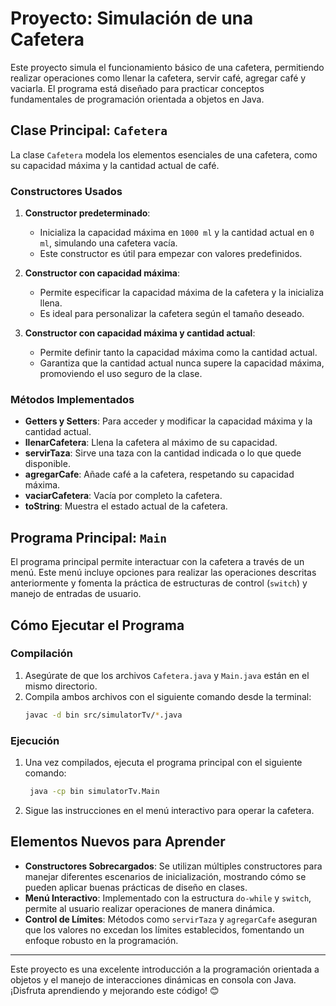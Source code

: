 # Proyecto: Simulación de una Cafetera

Este proyecto simula el funcionamiento básico de una cafetera, permitiendo realizar operaciones como llenar la cafetera, servir café, agregar café y vaciarla. El programa está diseñado para practicar conceptos fundamentales de programación orientada a objetos en Java.

## Clase Principal: `Cafetera`
La clase `Cafetera` modela los elementos esenciales de una cafetera, como su capacidad máxima y la cantidad actual de café.

### Constructores Usados
1. **Constructor predeterminado**:
   - Inicializa la capacidad máxima en `1000 ml` y la cantidad actual en `0 ml`, simulando una cafetera vacía.
   - Este constructor es útil para empezar con valores predefinidos.

2. **Constructor con capacidad máxima**:
   - Permite especificar la capacidad máxima de la cafetera y la inicializa llena.
   - Es ideal para personalizar la cafetera según el tamaño deseado.

3. **Constructor con capacidad máxima y cantidad actual**:
   - Permite definir tanto la capacidad máxima como la cantidad actual.
   - Garantiza que la cantidad actual nunca supere la capacidad máxima, promoviendo el uso seguro de la clase.

### Métodos Implementados
- **Getters y Setters**: Para acceder y modificar la capacidad máxima y la cantidad actual.
- **llenarCafetera**: Llena la cafetera al máximo de su capacidad.
- **servirTaza**: Sirve una taza con la cantidad indicada o lo que quede disponible.
- **agregarCafe**: Añade café a la cafetera, respetando su capacidad máxima.
- **vaciarCafetera**: Vacía por completo la cafetera.
- **toString**: Muestra el estado actual de la cafetera.

## Programa Principal: `Main`
El programa principal permite interactuar con la cafetera a través de un menú. Este menú incluye opciones para realizar las operaciones descritas anteriormente y fomenta la práctica de estructuras de control (`switch`) y manejo de entradas de usuario.

## Cómo Ejecutar el Programa

### Compilación
1. Asegúrate de que los archivos `Cafetera.java` y `Main.java` están en el mismo directorio.
2. Compila ambos archivos con el siguiente comando desde la terminal:
   ```bash
   javac -d bin src/simulatorTv/*.java
   ```

### Ejecución
1. Una vez compilados, ejecuta el programa principal con el siguiente comando:
   ```bash
    java -cp bin simulatorTv.Main 
   ```
2. Sigue las instrucciones en el menú interactivo para operar la cafetera.

## Elementos Nuevos para Aprender
- **Constructores Sobrecargados**: Se utilizan múltiples constructores para manejar diferentes escenarios de inicialización, mostrando cómo se pueden aplicar buenas prácticas de diseño en clases.
- **Menú Interactivo**: Implementado con la estructura `do-while` y `switch`, permite al usuario realizar operaciones de manera dinámica.
- **Control de Límites**: Métodos como `servirTaza` y `agregarCafe` aseguran que los valores no excedan los límites establecidos, fomentando un enfoque robusto en la programación.

---

Este proyecto es una excelente introducción a la programación orientada a objetos y el manejo de interacciones dinámicas en consola con Java. ¡Disfruta aprendiendo y mejorando este código! 😊

